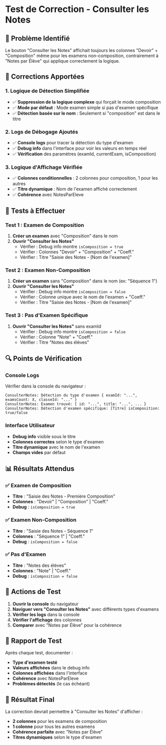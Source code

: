 # Test de Correction - Consulter les Notes

## 🎯 Problème Identifié

Le bouton "Consulter les Notes" affichait toujours les colonnes "Devoir" + "Composition" même pour les examens non-composition, contrairement à "Notes par Élève" qui applique correctement la logique.

## 🔧 Corrections Apportées

### 1. **Logique de Détection Simplifiée**
- ✅ **Suppression de la logique complexe** qui forçait le mode composition
- ✅ **Mode par défaut** : Mode examen simple si pas d'examen spécifique
- ✅ **Détection basée sur le nom** : Seulement si "composition" est dans le titre

### 2. **Logs de Débogage Ajoutés**
- ✅ **Console logs** pour tracer la détection du type d'examen
- ✅ **Debug info** dans l'interface pour voir les valeurs en temps réel
- ✅ **Vérification** des paramètres (examId, currentExam, isComposition)

### 3. **Logique d'Affichage Vérifiée**
- ✅ **Colonnes conditionnelles** : 2 colonnes pour composition, 1 pour les autres
- ✅ **Titre dynamique** : Nom de l'examen affiché correctement
- ✅ **Cohérence** avec NotesParEleve

## 🧪 Tests à Effectuer

### Test 1 : Examen de Composition
1. **Créer un examen** avec "Composition" dans le nom
2. **Ouvrir "Consulter les Notes"**
   - Vérifier : Debug info montre `isComposition = true`
   - Vérifier : Colonnes "Devoir" + "Composition" + "Coeff."
   - Vérifier : Titre "Saisie des Notes - [Nom de l'examen]"

### Test 2 : Examen Non-Composition
1. **Créer un examen** sans "Composition" dans le nom (ex: "Séquence 1")
2. **Ouvrir "Consulter les Notes"**
   - Vérifier : Debug info montre `isComposition = false`
   - Vérifier : Colonne unique avec le nom de l'examen + "Coeff."
   - Vérifier : Titre "Saisie des Notes - [Nom de l'examen]"

### Test 3 : Pas d'Examen Spécifique
1. **Ouvrir "Consulter les Notes"** sans examId
   - Vérifier : Debug info montre `isComposition = false`
   - Vérifier : Colonne "Note" + "Coeff."
   - Vérifier : Titre "Notes des élèves"

## 🔍 Points de Vérification

### Console Logs
Vérifier dans la console du navigateur :
```
ConsulterNotes: Détection du type d'examen { examId: "...", examsCount: X, classeId: "..." }
ConsulterNotes: Examen trouvé: { id: "...", title: "...", ... }
ConsulterNotes: Détection d'examen spécifique: [Titre] isComposition: true/false
```

### Interface Utilisateur
- **Debug info** visible sous le titre
- **Colonnes correctes** selon le type d'examen
- **Titre dynamique** avec le nom de l'examen
- **Champs vides** par défaut

## 📊 Résultats Attendus

### ✅ Examen de Composition
- **Titre** : "Saisie des Notes - Première Composition"
- **Colonnes** : "Devoir" | "Composition" | "Coeff."
- **Debug** : `isComposition = true`

### ✅ Examen Non-Composition
- **Titre** : "Saisie des Notes - Séquence 1"
- **Colonnes** : "Séquence 1" | "Coeff."
- **Debug** : `isComposition = false`

### ✅ Pas d'Examen
- **Titre** : "Notes des élèves"
- **Colonnes** : "Note" | "Coeff."
- **Debug** : `isComposition = false`

## 🚀 Actions de Test

1. **Ouvrir la console** du navigateur
2. **Naviguer vers "Consulter les Notes"** avec différents types d'examens
3. **Vérifier les logs** dans la console
4. **Vérifier l'affichage** des colonnes
5. **Comparer** avec "Notes par Élève" pour la cohérence

## 📝 Rapport de Test

Après chaque test, documenter :
- **Type d'examen testé**
- **Valeurs affichées** dans le debug info
- **Colonnes affichées** dans l'interface
- **Cohérence** avec NotesParEleve
- **Problèmes détectés** (le cas échéant)

## 🎉 Résultat Final

La correction devrait permettre à "Consulter les Notes" d'afficher :
- **2 colonnes** pour les examens de composition
- **1 colonne** pour tous les autres examens
- **Cohérence parfaite** avec "Notes par Élève"
- **Titres dynamiques** selon le type d'examen
